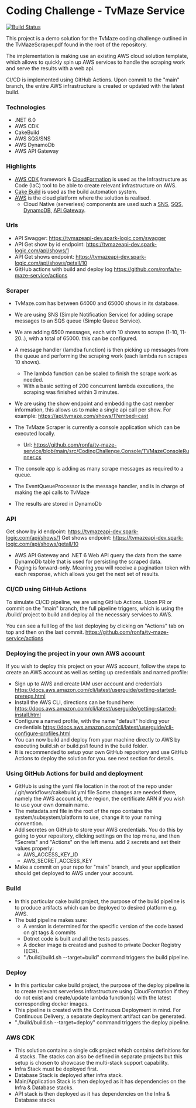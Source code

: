 # Coding Challenge - TvMaze Service 

[![Build Status](https://travis-ci.org/joemccann/dillinger.svg?branch=master)](https://travis-ci.org/joemccann/dillinger)

This project is a demo solution for the TvMaze coding challenge outlined in the TvMazeScraper.pdf found in the root of the repository.

The implementation is making use an existing AWS cloud solution template, which allows to quickly spin up AWS services to handle the scraping work and serve the results with a web api.

CI/CD is implemented using GitHub Actions. Upon commit to the "main" branch, the entire AWS infrastructure is created or updated with the latest build.

### Technologies
* .NET 6.0
* AWS CDK
* CakeBuild
* AWS SQS/SNS
* AWS DynamoDb
* AWS API Gateway

### Highlights

* [AWS CDK](https://aws.amazon.com/cdk/) framework & [CloudFormation](https://aws.amazon.com/cloudformation/) is used as the Infrastructure as Code (IaC) tool to be able to create relevant infrastructure on AWS.
* [Cake Build](https://cakebuild.net/) is used as the build automation system. 
* [AWS](https://aws.amazon.com/) is the cloud platform where the solution is realised. 
  * Cloud Native (serverless) components are used such a [SNS](https://aws.amazon.com/sns/), [SQS](https://aws.amazon.com/sns/), [DynamoDB](https://aws.amazon.com/dynamodb/), [API Gateway](https://aws.amazon.com/api-gateway/).

### Urls

* API Swagger: https://tvmazeapi-dev.spark-logic.com/swagger
* API Get show by id endpoint: https://tvmazeapi-dev.spark-logic.com/api/shows/1
* API Get shows endpoint: https://tvmazeapi-dev.spark-logic.com/api/shows/getall/10
* GitHub actions with build and deploy log
https://github.com/ronfa/tv-maze-service/actions 

### Scraper
* TvMaze.com has between 64000 and 65000 shows in its database.
* We are using SNS (Simple Notification Service) for adding scrape messages to an SQS queue (Simple Queue Service). 
* We are adding 6500 messages, each with 10 shows to scrape (1-10, 11-20..), with a total of 65000. this can be configured.
* A message handler (lamdba function) is then picking up messages from the queue and performing the scraping work (each lambda run scrapes 10 shows).
  * The lambda function can  be scaled to finish the scrape work as needed.
  * With a basic setting of 200 concurrent lambda executions, the scraping was finished within 3 minutes.
* We are using the show endpoint and embedding the cast member information, this allows us to make a single api call per show. For example: https://api.tvmaze.com/shows/1?embed=cast

* The TvMaze Scraper is currently a console application which can be executed locally.
  * Url: https://github.com/ronfa/tv-maze-service/blob/main/src/CodingChallenge.Console/TVMazeConsoleRunner.cs
* The console app is adding as many scrape messages as required to a queue.
* The EventQueueProcessor is the message handler, and is in charge of making the api calls to TvMaze
* The results are stored in DynamoDb 

### API
Get show by id endpoint: https://tvmazeapi-dev.spark-logic.com/api/shows/1
Get shows endpoint: https://tvmazeapi-dev.spark-logic.com/api/shows/getall/10

* AWS API Gateway and .NET 6 Web API query the data from the same DynamoDb table that is used for persisting the scraped data.
* Paging is forward-only. Meaning you will receive a pagination token with each response, which allows you get the next set of results. 

### CI/CD using GitHub Actions
To simulate CI/CD pipeline, we are using GitHub Actions.
Upon PR or commit on the "main" branch, the full pipeline triggers, which is using the /build/ project to build and deploy all the necessary services to AWS.

You can see a full log of the last deploying by clicking on "Actions" tab on top and then on the last commit.
https://github.com/ronfa/tv-maze-service/actions 

### Deploying the project in your own AWS account
If you wish to deploy this project on your AWS account, follow the steps to create an AWS account as well as setting up credentials and named profile:

* Sign up to AWS and create IAM user account and credentials https://docs.aws.amazon.com/cli/latest/userguide/getting-started-prereqs.html
* Install the AWS CLI, directions can be found here: https://docs.aws.amazon.com/cli/latest/userguide/getting-started-install.html
* Configure a named profile, with the name "default" holding your credentials https://docs.aws.amazon.com/cli/latest/userguide/cli-configure-profiles.html
* You can now build and deploy from your machine directly to AWS by executing build.sh or build.ps1 found in the build folder.
* It is recommended to setup your own GitHub repository and use GitHub Actions to deploy the solution for you. see next section for details.

### Using GitHub Actions for build and deployment
* GitHub is using the yaml file location in the root of the repo under /.git/workflows/cakebuild.yml file
Some changes are needed there, namely the AWS account id, the region, the certificate ARN if you wish to use your own domain name.
* The metadata.xml file in the root of the repo contains the system/subsystem/platform to use, change it to your naming convention.
* Add secretes on GitHub to store your AWS credentials.
You do this by going to your repository, clicking settings on the top menu, and then "Secrets" and "Actions" on the left menu. add 2 secrets and set their values properly:
  * AWS_ACCESS_KEY_ID
  * AWS_SECRET_ACCESS_KEY
* Make a commit on your repo for "main" branch, and your application should get deployed to AWS under your account.

### Build

* In this particular cake build project, the purpose of the build pipeline is to produce artifacts which can be deployed to desired platform e.g. AWS.
* The buid pipeline makes sure:
  * A version is determined for the specific version of the code based on git tags & commits
  * Dotnet code is built and all the tests passes.
  * A docker image is created and pushed to private Docker Registry (ECR).
  * "./build/build.sh --target=build" command triggers the build pipeline.

### Deploy

* In this particular cake build project, the purpose of the deploy pipeline is to create relevant serverless infrastructure using CloudFormation if they do not exist and create/update lambda function(s) with the latest corresponding docker images. 
* This pipeline is created with the Continuous Deployment in mind. For Continuous Delivery, a separate deployment artifact can be generated.
* "./build/build.sh --target=deploy" command triggers the deploy pipeline.

### AWS CDK

* This solution contains a single cdk project which contains definitions for 4 stacks. The stacks can also be defined in separate projects but this setup is chosen to showcase the multi-stack support capability.
* Infra Stack must be deployed first. 
* Database Stack is deployed after infra stack. 
* Main/Application Stack is then deployed as it has dependencies on the Infra & Database stacks.
* API stack is then deployed as it has dependencies on the Infra & Database stacks


